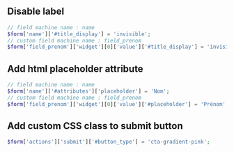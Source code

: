 ## Disable label
```php
// field machine name : name 
$form['name']['#title_display'] = 'invisible';
// custom field machine name : field_prenom 
$form['field_prenom']['widget'][0]['value']['#title_display'] = 'invisible';
```
## Add html placeholder attribute
```php
// field machine name : name 
$form['name']['#attributes']['placeholder'] = 'Nom';
// custom field machine name : field_prenom 
$form['field_prenom']['widget'][0]['value']['#placeholder'] = 'Prénom';
```

## Add custom CSS class to submit button
```php
$form['actions']['submit']['#button_type'] = 'cta-gradient-pink';
```
